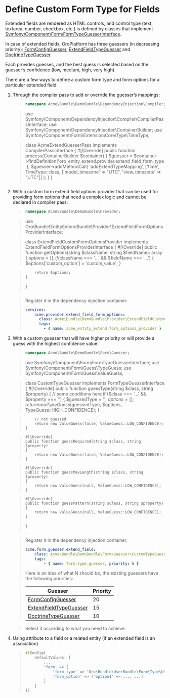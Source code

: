 <a id="book-entities-extended-entities-custom-form-type-for-fields"></a>

# Define Custom Form Type for Fields

Extended fields are rendered as HTML controls, and control type (text, textarea, number, checkbox, etc.) is defined by
classes that implement <a href="https://github.com/symfony/symfony/blob/6.4/src/Symfony/Component/Form/FormTypeGuesserInterface.php" target="_blank">Symfony\\Component\\Form\\FormTypeGuesserInterface</a>.

In case of extended fields, OroPlatform has three guessers (in decreasing priority): <a href="https://github.com/oroinc/platform/blob/master/src/Oro/Bundle/EntityBundle/Form/Guesser/FormConfigGuesser.php" target="_blank">FormConfigGuesser</a>, <a href="https://github.com/oroinc/platform/blob/master/src/Oro/Bundle/EntityExtendBundle/Form/Guesser/ExtendFieldTypeGuesser.php" target="_blank">ExtendFieldTypeGuesser</a> and <a href="https://github.com/oroinc/platform/blob/master/src/Oro/Bundle/EntityBundle/Form/Guesser/DoctrineTypeGuesser.php" target="_blank">DoctrineTypeGuesser</a>.

Each provides guesses, and the best guess is selected based on the guesser’s confidence (low, medium, high, very high).

There are a few ways to define a custom form type and form options for a particular extended field:

1. Through the compiler pass to add or override the guesser’s mappings:
   > ```php
   > namespace Acme\Bundle\DemoBundle\DependencyInjection\Compiler;

   > use Symfony\Component\DependencyInjection\Compiler\CompilerPassInterface;
   > use Symfony\Component\DependencyInjection\ContainerBuilder;
   > use Symfony\Component\Form\Extension\Core\Type\TimeType;

   > class AcmeExtendGuesserPass implements CompilerPassInterface
   > {
   >     #[\Override]
   >     public function process(ContainerBuilder $container)
   >     {
   >         $guesser = $container->findDefinition('oro_entity_extend.provider.extend_field_form_type');
   >         $guesser->addMethodCall(
   >             'addExtendTypeMapping',
   >             ['time', TimeType::class, ['model_timezone' => "UTC", 'view_timezone' => "UTC"]]
   >         );
   >     }
   > }
   > ```
2. With a custom form extend field options provider that can be used for providing form options that need a complex logic and cannot be declared in compiler pass:
   > ```php
   > namespace Acme\Bundle\DemoBundle\Provider;

   > use Oro\Bundle\EntityExtendBundle\Provider\ExtendFieldFormOptionsProviderInterface;

   > class ExtendFieldCustomFormOptionsProvider implements ExtendFieldFormOptionsProviderInterface
   > {
   >     #[\Override]
   >     public function getOptions(string $className, string $fieldName): array
   >     {
   >         $options = [];
   >         if ($className === '...' && $fieldName === '...') {
   >             $options['custom_option'] = 'custom_value';
   >         }

   >         return $options;
   >     }
   > }
   > ```

   > Register it in the dependency injection container:
   > ```yaml
   > services:
   >     acme.provider.extend_field_form_options:
   >       class: Acme\Bundle\DemoBundle\Provider\ExtendFieldCustomFormOptionsProvider
   >       tags:
   >         - { name: acme_entity_extend.form_options_provider }
   > ```
3. With a custom guesser that will have higher priority or will provide a guess with the highest confidence value:
   > ```php
   > namespace Acme\Bundle\DemoBundle\Form\Guesser;

   > use Symfony\Component\Form\FormTypeGuesserInterface;
   > use Symfony\Component\Form\Guess\TypeGuess;
   > use Symfony\Component\Form\Guess\ValueGuess;

   > class CustomTypeGuesser implements FormTypeGuesserInterface
   > {
   >     #[\Override]
   >     public function guessType(string $class, string $property)
   >     {
   >         // some conditions here
   >         if ($class === '...' && $property === '') {
   >             $guessedType = '';
   >             $options     = [];
   >             return new TypeGuess($guessedType, $options, TypeGuess::HIGH_CONFIDENCE);
   >         }

   >         // not guessed
   >         return new ValueGuess(false, ValueGuess::LOW_CONFIDENCE);
   >     }

   >     #[\Override]
   >     public function guessRequired(string $class, string $property)
   >     {
   >         return new ValueGuess(false, ValueGuess::LOW_CONFIDENCE);
   >     }

   >     #[\Override]
   >     public function guessMaxLength(string $class, string $property)
   >     {
   >         return new ValueGuess(null, ValueGuess::LOW_CONFIDENCE);
   >     }

   >     #[\Override]
   >     public function guessPattern(string $class, string $property)
   >     {
   >         return new ValueGuess(null, ValueGuess::LOW_CONFIDENCE);
   >     }
   > }
   > ```

   > Register it in the dependency injection container:
   > ```yaml
   > acme.form.guesser.extend_field:
   >     class: Acme\Bundle\DemoBundle\Form\Guesser\CustomTypeGuesser
   >     tags:
   >         - { name: form.type_guesser, priority: N }
   > ```

   > Here is an idea of what N should be, the existing guessers have the following priorities:

   > | Guesser                                                                                                                                                                       |   Priority |
   > |-------------------------------------------------------------------------------------------------------------------------------------------------------------------------------|------------|
   > | <a href="https://github.com/oroinc/platform/blob/master/src/Oro/Bundle/EntityBundle/Form/Guesser/FormConfigGuesser.php" target="_blank">FormConfigGuesser</a>                 |         20 |
   > | <a href="https://github.com/oroinc/platform/blob/master/src/Oro/Bundle/EntityExtendBundle/Form/Guesser/ExtendFieldTypeGuesser.php" target="_blank">ExtendFieldTypeGuesser</a> |         15 |
   > | <a href="https://github.com/oroinc/platform/blob/master/src/Oro/Bundle/EntityBundle/Form/Guesser/DoctrineTypeGuesser.php" target="_blank">DoctrineTypeGuesser</a>             |         10 |

   > Select it according to what you need to achieve.
4. Using attribute to a field or a related entity (if an extended field is an association)
   > ```php
   > #[Config(
   >     defaultValues: [
   >         ...
   >         'form' => [
   >             'form_type' => 'Oro\Bundle\UserBundle\Form\Type\UserSelectType',
   >             'form_option' => ['option1' => ..., ...]
   >         ]
   >     ]
   > )]
   > ```

<!-- Frontend -->
